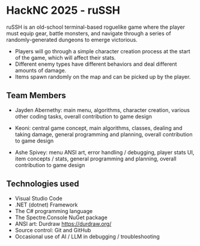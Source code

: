 # HackNC 2025 - ruSSH

ruSSH is an old-school terminal-based roguelike game where the player must equip gear, battle monsters, and navigate through a series of randomly-generated dungeons to emerge victorious.

- Players will go through a simple character creation process at the start of the game, which will affect their stats.
- Different enemy types have different behaviors and deal different amounts of damage.
- Items spawn randomly on the map and can be picked up by the player.

## Team Members

- Jayden Abernethy: main menu, algorithms, character creation, various other coding tasks, overall contribution to game design

- Keoni: central game concept, main algorithms, classes, dealing and taking damage, general programming and planning, overall contribution to game design

- Ashe Spivey: menu ANSI art, error handling / debugging, player stats UI, item concepts / stats, general programming and planning, overall contribution to game design

## Technologies used

- Visual Studio Code
- .NET (dotnet) Framework
- The C# programming language
- The Spectre.Console NuGet package
- ANSI art: Durdraw <https://durdraw.org/>
- Source control: Git and GitHub
- Occasional use of AI / LLM in debugging / troubleshooting